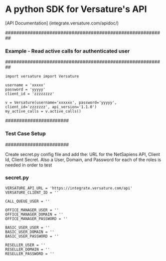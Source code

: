 # A python SDK for Versature's API

[API Documentation] (integrate.versature.com/apidoc/)


##########################################################
### Example - Read active calls for authenticated user ###
##########################################################

```
import versature import Versature

username = 'xxxxx'
password = 'yyyyy'
client_id = 'zzzzzzzz'

v = Versature(username='xxxxxx', password='yyyyy', client_id='zzzzzzz', api_version='1.1.0')
my_active_calls = v.active_calls()

```

#######################
### Test Case Setup ###
#######################

Create secret.py config file and add the: URL for the NetSapiens API, Client Id, Client Secret. Also a User, Domain, and Password for each of the roles is needed in order to test

### secret.py 

```
VERSATURE_API_URL = 'https://integrate.versature.com/api'
VERSATURE_CLIENT_ID = ''

CALL_QUEUE_USER = ''

OFFICE_MANAGER_USER = ''
OFFICE_MANAGER_DOMAIN = ''
OFFICE_MANAGER_PASSWORD = ''

BASIC_USER_USER = ''
BASIC_USER_DOMAIN = ''
BASIC_USER_PASSWORD = ''

RESELLER_USER = ''
RESELLER_DOMAIN = ''
RESELLER_PASSWORD = ''
```